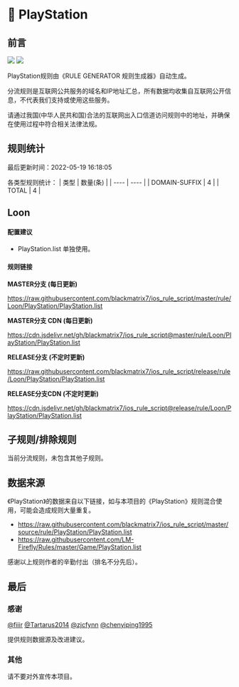 # 🧸 PlayStation

## 前言

![](https://shields.io/badge/-移除重复规则-ff69b4) ![](https://shields.io/badge/-IP--CIDR(6)合并-blueviolet) 

PlayStation规则由《RULE GENERATOR 规则生成器》自动生成。

分流规则是互联网公共服务的域名和IP地址汇总，所有数据均收集自互联网公开信息，不代表我们支持或使用这些服务。

请通过我国(中华人民共和国)合法的互联网出入口信道访问规则中的地址，并确保在使用过程中符合相关法律法规。

## 规则统计

最后更新时间：2022-05-19 16:18:05

各类型规则统计：
| 类型 | 数量(条)  | 
| ---- | ----  |
| DOMAIN-SUFFIX | 4  | 
| TOTAL | 4  | 


## Loon 

#### 配置建议
- PlayStation.list 单独使用。

#### 规则链接
**MASTER分支 (每日更新)**

https://raw.githubusercontent.com/blackmatrix7/ios_rule_script/master/rule/Loon/PlayStation/PlayStation.list

**MASTER分支 CDN (每日更新)**

https://cdn.jsdelivr.net/gh/blackmatrix7/ios_rule_script@master/rule/Loon/PlayStation/PlayStation.list

**RELEASE分支 (不定时更新)**

https://raw.githubusercontent.com/blackmatrix7/ios_rule_script/release/rule/Loon/PlayStation/PlayStation.list

**RELEASE分支CDN (不定时更新)**

https://cdn.jsdelivr.net/gh/blackmatrix7/ios_rule_script@release/rule/Loon/PlayStation/PlayStation.list

## 子规则/排除规则


当前分流规则，未包含其他子规则。

## 数据来源

《PlayStation》的数据来自以下链接，如与本项目的《PlayStation》规则混合使用，可能会造成规则大量重复。

- https://raw.githubusercontent.com/blackmatrix7/ios_rule_script/master/source/rule/PlayStation/PlayStation.list
- https://raw.githubusercontent.com/LM-Firefly/Rules/master/Game/PlayStation.list


感谢以上规则作者的辛勤付出（排名不分先后）。

## 最后

### 感谢

[@fiiir](https://github.com/fiiir) [@Tartarus2014](https://github.com/Tartarus2014) [@zjcfynn](https://github.com/zjcfynn) [@chenyiping1995](https://github.com/chenyiping1995) 

提供规则数据源及改进建议。

### 其他

请不要对外宣传本项目。